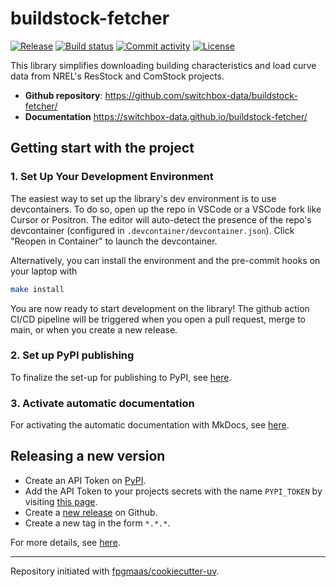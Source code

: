 # buildstock-fetcher

[![Release](https://img.shields.io/github/v/release/switchbox-data/buildstock-fetcher)](https://img.shields.io/github/v/release/switchbox-data/buildstock-fetcher)
[![Build status](https://img.shields.io/github/actions/workflow/status/switchbox-data/buildstock-fetcher/main.yml?branch=main)](https://github.com/switchbox-data/buildstock-fetcher/actions/workflows/main.yml?query=branch%3Amain)
[![Commit activity](https://img.shields.io/github/commit-activity/m/switchbox-data/buildstock-fetcher)](https://img.shields.io/github/commit-activity/m/switchbox-data/buildstock-fetcher)
[![License](https://img.shields.io/github/license/switchbox-data/buildstock-fetcher)](https://img.shields.io/github/license/switchbox-data/buildstock-fetcher)

This library simplifies downloading building characteristics and load curve data from NREL's ResStock and ComStock projects.

- **Github repository**: <https://github.com/switchbox-data/buildstock-fetcher/>
- **Documentation** <https://switchbox-data.github.io/buildstock-fetcher/>

## Getting start with the project

### 1. Set Up Your Development Environment

The easiest way to set up the library's dev environment is to use devcontainers. To do so, open up the repo in VSCode or a VSCode fork like Cursor or Positron. The editor will auto-detect the presence of the repo's devcontainer (configured in `.devcontainer/devcontainer.json`). Click "Reopen in Container" to launch the devcontainer.

Alternatively, you can install the environment and the pre-commit hooks on your laptop with

```bash
make install
```

You are now ready to start development on the library!
The github action CI/CD pipeline will be triggered when you open a pull request, merge to main, or when you create a new release.

### 2. Set up PyPI publishing

To finalize the set-up for publishing to PyPI, see [here](https://fpgmaas.github.io/cookiecutter-uv/features/publishing/#set-up-for-pypi).

### 3. Activate automatic documentation
For activating the automatic documentation with MkDocs, see [here](https://fpgmaas.github.io/cookiecutter-uv/features/mkdocs/#enabling-the-documentation-on-github).

## Releasing a new version

- Create an API Token on [PyPI](https://pypi.org/).
- Add the API Token to your projects secrets with the name `PYPI_TOKEN` by visiting [this page](https://github.com/switchbox-data/buildstock-fetcher/settings/secrets/actions/new).
- Create a [new release](https://github.com/switchbox-data/buildstock-fetcher/releases/new) on Github.
- Create a new tag in the form `*.*.*`.

For more details, see [here](https://fpgmaas.github.io/cookiecutter-uv/features/cicd/#how-to-trigger-a-release).

---

Repository initiated with [fpgmaas/cookiecutter-uv](https://github.com/fpgmaas/cookiecutter-uv).
